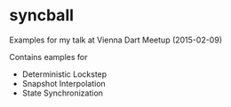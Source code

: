 # syncball

Examples for my talk at Vienna Dart Meetup (2015-02-09)

Contains eamples for

 - Deterministic Lockstep
 - Snapshot Interpolation
 - State Synchronization
